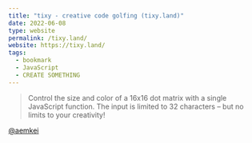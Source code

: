 ```yaml
---
title: "tixy - creative code golfing (tixy.land)"
date: 2022-06-08
type: website
permalink: /tixy.land/
website: https://tixy.land/
tags:
  - bookmark
  - JavaScript
  - CREATE SOMETHING
---
```


> Control the size and color of a 16x16 dot matrix with a single JavaScript function. The input is limited to 32 characters – but no limits to your creativity!

[@aemkei](https://twitter.com/aemkei/status/1323399877611708416)